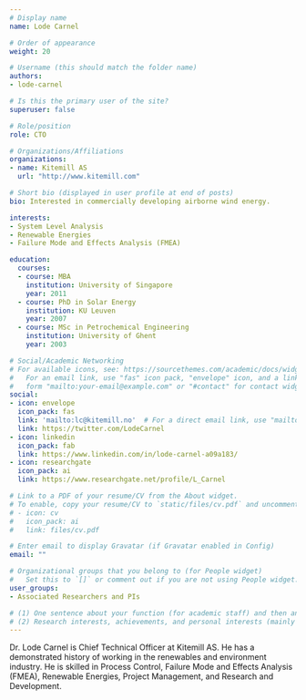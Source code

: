 ```yaml
---
# Display name
name: Lode Carnel

# Order of appearance
weight: 20

# Username (this should match the folder name)
authors:
- lode-carnel

# Is this the primary user of the site?
superuser: false

# Role/position
role: CTO

# Organizations/Affiliations
organizations:
- name: Kitemill AS
  url: "http://www.kitemill.com"

# Short bio (displayed in user profile at end of posts)
bio: Interested in commercially developing airborne wind energy.

interests:
- System Level Analysis
- Renewable Energies
- Failure Mode and Effects Analysis (FMEA)

education:
  courses:
  - course: MBA
    institution: University of Singapore
    year: 2011
  - course: PhD in Solar Energy
    institution: KU Leuven
    year: 2007
  - course: MSc in Petrochemical Engineering
    institution: University of Ghent
    year: 2003

# Social/Academic Networking
# For available icons, see: https://sourcethemes.com/academic/docs/widgets/#icons
#   For an email link, use "fas" icon pack, "envelope" icon, and a link in the
#   form "mailto:your-email@example.com" or "#contact" for contact widget.
social:
- icon: envelope
  icon_pack: fas
  link: 'mailto:lc@kitemill.no'  # For a direct email link, use "mailto:test@example.org".
  link: https://twitter.com/LodeCarnel
- icon: linkedin
  icon_pack: fab
  link: https://www.linkedin.com/in/lode-carnel-a09a183/
- icon: researchgate
  icon_pack: ai
  link: https://www.researchgate.net/profile/L_Carnel

# Link to a PDF of your resume/CV from the About widget.
# To enable, copy your resume/CV to `static/files/cv.pdf` and uncomment the lines below.  
# - icon: cv
#   icon_pack: ai
#   link: files/cv.pdf

# Enter email to display Gravatar (if Gravatar enabled in Config)
email: ""

# Organizational groups that you belong to (for People widget)
#   Set this to `[]` or comment out if you are not using People widget.  
user_groups:
- Associated Researchers and PIs

# (1) One sentence about your function (for academic staff) and then another sentence about your role(s) within the training network
# (2) Research interests, achievements, and personal interests (mainly for researchers)
---
```

Dr. Lode Carnel is Chief Technical Officer at Kitemill AS. He has a demonstrated history of working in the renewables and environment industry. He is skilled in Process Control, Failure Mode and Effects Analysis (FMEA), Renewable Energies, Project Management, and Research and Development.
